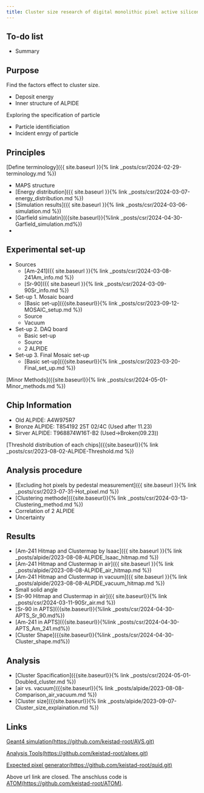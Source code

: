 ```yaml
---
title: Cluster size research of digital monolithic pixel active silicon detector.
---
```


## To-do list
- Summary

## Purpose
Find the factors effect to cluster size. 
- Deposit energy
- Inner structure of ALPIDE
  
Exploring the specification of particle 
- Particle identificiation
- Incident enrgy of particle

## Principles
[Define terminology]({{ site.baseurl }}{% link _posts/csr/2024-02-29-terminology.md %})
- MAPS structure
- [Energy distribution]({{ site.baseurl }}{% link _posts/csr/2024-03-07-energy_distribution.md %})
- [Simulation results]({{ site.baseurl }}{% link _posts/csr/2024-03-06-simulation.md %})
- [Garfield simulatin]({{site.baseurl}}{%link _posts/csr/2024-04-30-Garfield_simulation.md%})
- 

## Experimental set-up
- Sources
  - [Am-241]({{ site.baseurl }}{% link _posts/csr/2024-03-08-241Am_info.md %})
  - [Sr-90]({{ site.baseurl }}{% link _posts/csr/2024-03-09-90Sr_info.md %})
- Set-up 1. Mosaic board
  - [Basic set-up]({{site.baseurl}}{% link _posts/csr/2023-09-12-MOSAIC_setup.md %})
  - Source
  - Vacuum
- Set-up 2. DAQ board
  - Basic set-up
  - Source
  - 2 ALPIDE
- Set-up 3. Final Mosaic set-up
  - [Basic set-up]({{site.baseurl}}{% link _posts/csr/2023-03-20-Final_set_up.md %})

[Minor Methods]({{site.baseurl}}{% link _posts/csr/2024-05-01-Minor_methods.md %})

## Chip Information
- Old ALPIDE: A4W975R7
- Bronze ALPIDE: T854192 25T 02/4C (Used after 11.23)
- Sirver ALPIDE: T968874W16T-B2 (Used->Broken(09.23))

[Threshold distribution of each chips]({{site.baseurl}}{% link _posts/csr/2023-08-02-ALPIDE-Threshold.md %})

## Analysis procedure
- [Excluding hot pixels by pedestal measurement]({{ site.baseurl }}{% link _posts/csr/2023-07-31-Hot_pixel.md %})
- [Clustering methode]({{site.baseurl}}{% link _posts/csr/2024-03-13-Clustering_method.md %})
- Correlation of 2 ALPIDE
- Uncertainty

## Results
- [Am-241 Hitmap and Clustermap by Isaac]({{ site.baseurl }}{% link _posts/alpide/2023-08-08-ALPIDE_Isaac_hitmap.md %})
- [Am-241 Hitmap and Clustermap in air]({{ site.baseurl }}{% link _posts/alpide/2023-08-08-ALPIDE_air_hitmap.md %})
- [Am-241 Hitmap and Clustermap in vacuum]({{ site.baseurl }}{% link _posts/alpide/2023-08-08-ALPIDE_vacuum_hitmap.md %})
- Small solid angle
- [Sr-90 Hitmap and Clustermap in air]({{ site.baseurl}}{% link _posts/csr/2024-03-11-90Sr_air.md %})
- [Sr-90 in APTS]({{site.baseurl}}{%link _posts/csr/2024-04-30-APTS_Sr_90.md%})
- [Am-241 in APTS]({{site.baseurl}}{%link _posts/csr/2024-04-30-APTS_Am_241.md%})
- [Cluster Shape]({{site.baseurl}}{%link _posts/csr/2024-04-30-Cluster_shape.md%})
  
## Analysis
- [Cluster Spacification]({{site.baseurl}}{% link _posts/csr/2024-05-01-Doubled_cluster.md %})
- [air vs. vacuum]({{site.baseurl}}{% link _posts/alpide/2023-08-08-Comparison_air_vacuum.md %})
- [Cluster size]({{site.baseurl}}{% link _posts/alpide/2023-09-07-Cluster_size_explaination.md %})

## Links
[Geant4 simulation(https://github.com/keistad-root/AVS.git)](https://github.com/keistad-root/AVS.git)

[Analysis Tools(https://github.com/keistad-root/alpex.git)](https://github.com/keistad-root/alpex.git)

[Expected pixel generator(https://github.com/keistad-root/quid.git)](https://github.com/keistad-root/quid.git)

Above url link are closed. The anschluss code is [ATOM(https://github.com/keistad-root/ATOM)](https://github.com/keistad-root/ATOM).